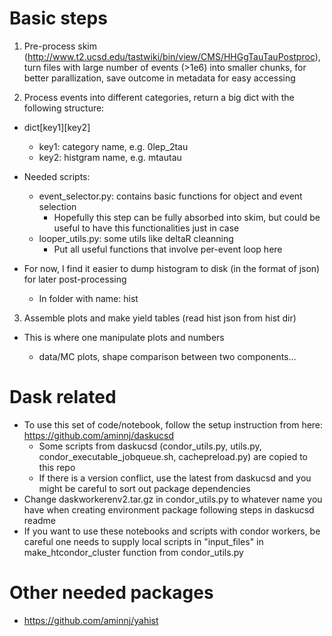 # Basic steps

1. Pre-process skim (http://www.t2.ucsd.edu/tastwiki/bin/view/CMS/HHGgTauTauPostproc), turn files with large number of events (>1e6) into smaller chunks, for better parallization, save outcome in metadata for easy accessing

2. Process events into different categories, return a big dict with the following structure:

* dict[key1][key2]
    - key1: category name, e.g. 0lep_2tau
    - key2: histgram name, e.g. mtautau

* Needed scripts:

    - event_selector.py: contains basic functions for object and event selection
        + Hopefully this step can be fully absorbed into skim, but could be useful to have this functionalities just in case
    - looper_utils.py: some utils like deltaR cleanning
        + Put all useful functions that involve per-event loop here

* For now, I find it easier to dump histogram to disk (in the format of json) for later post-processing

    - In folder with name: hist

3. Assemble plots and make yield tables (read hist json from hist dir)

* This is where one manipulate plots and numbers

    - data/MC plots, shape comparison between two components...


# Dask related

- To use this set of code/notebook, follow the setup instruction from here: https://github.com/aminnj/daskucsd
    + Some scripts from daskucsd (condor_utils.py, utils.py, condor_executable_jobqueue.sh, cachepreload.py) are copied to this repo
    + If there is a version conflict, use the latest from daskucsd and you might be careful to sort out package dependencies 
- Change daskworkerenv2.tar.gz in condor_utils.py to whatever name you have when creating environment package following steps in daskucsd readme
- If you want to use these notebooks and scripts with condor workers, be careful one needs to supply local scripts in "input_files" in make_htcondor_cluster function from condor_utils.py 

# Other needed packages

- https://github.com/aminnj/yahist
